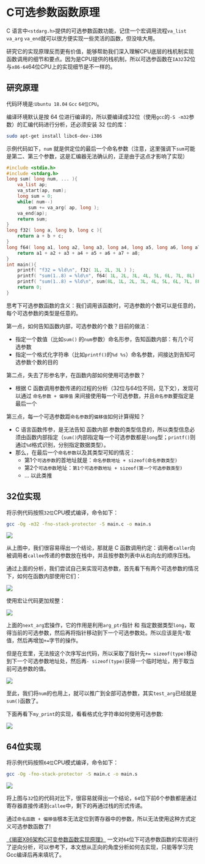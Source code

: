 # C可选参数函数原理

C 语言中`<stdarg.h>`提供的可选参数函数功能，记住一个宏调用流程`va_list` `va_arg` `va_end`就可以很方便实现一些灵活的函数，但没啥大用。

研究它的实现原理反而更有价值，能够帮助我们深入理解CPU底层的栈机制实现函数调用的细节和要点。因为是CPU提供的栈机制，所以可选参函数在`IA32`32位与`x86-64`64位CPU上的实现细节是不一样的。

## 研究原理

代码环境是:`Ubuntu 18.04` `Gcc` `64位CPU`。

编译环境默认是按 64 位进行编译的，所以要编译成32位（使用`gcc`的`-S -m32`参数）的汇编代码进行分析，还必须安装 32 位的库：

```bash
sudo apt-get install libc6-dev-i386
```

示例代码如下，`num` 就是供定位的最后一个命名参数（注意，这里强调下`sum`可能是第二、第三个参数，这是汇编器无法确认的，正是由于这点才影响了实现）

```c
#include <stdio.h>
#include <stdarg.h>
long sum( long num, ... ){
	va_list ap;
	va_start(ap, num);
	long sum = 0;
	while( num--)
		sum += va_arg( ap, long );
	va_end(ap);
	return sum;
}
long f32( long a, long b, long c ){
    return a + b + c;
}
long f64( long a1, long a2, long a3, long a4, long a5, long a6, long a7, long a8 ){
    return a1 + a2 + a3 + a4 + a5 + a6 + a7 + a8;
}
int main(){
    printf( "f32 = %ld\n", f32( 1L, 2L, 3L ) );
    printf( "sum(1..8) = %ld\n", f64( 1L, 2L, 3L, 4L, 5L, 6L, 7L, 8L) );
    printf( "sum(1..8) = %ld\n", sum(8L, 1L, 2L, 3L, 4L, 5L, 6L, 7L, 8L) );
	return 0;
}
```

思考下可选参数函数的含义：我们调用该函数时，可选参数的个数可以是任意的，每个可选参数的类型是任意的。

第一点，如何告知函数内部，可选参数的个数？目前的做法：

- 指定一个数值（比如`sum()` 的`num`参数）命名形参，告知函数内部：有几个可选参数
- 指定一个格式化字符串（比如`printf()`的`%d %s`）命名参数，间接达到告知可选参数个数的目的

第二点，失去了形参名字，在函数内部如何使用可选参数？

- 根据 C 函数调用参数传递的过程的分析（32位与64位不同，见下文），发现可以通过 `命名参数 + 偏移值` 来间接使用每一个可选参数，并且`命名参数`要指定是最后一个

第三点，每一个可选参数距`命名参数`的`偏移值`如何计算得知？

- C 语言函数传参，是无法告知 函数内部 参数的类型信息的，所以类型信息必须由函数内部指定（`sum()`内部指定每一个可选参数都是`long`型；`printf()`则通过`%d`格式识别，分别指定数据类型）。
- 那么，在最后一个`命名参数`以及其类型可知的情况：
  - 第1个`可选参数`的首地址就是：`命名参数地址 + sizeof(命名参数类型)`
  - 第2个`可选参数`地址：`第1个可选参数地址 + sizeof(第一个可选参数类型)`
  - ... 以此类推

## 32位实现

将示例代码按照`32位`CPU模式编译，命令如下：

```bash
gcc -Og -m32 -fno-stack-protector -S main.c -o main.s 
```

![](https://img.codekissyoung.com/2019/10/21/5bfa50a28bde3b743519807c77cbc1dd.png)

从上图中，我们很容易得出一个结论，那就是 C 函数调用约定：调用者`caller`向被调用者`callee`传递的参数放在栈中，并且按参数列表中从右向左的顺序压栈。

通过上面的分析，我们尝试自己来实现可选参数，首先看下有两个可选参数的情况下，如何在函数内部使用它们：

![](https://img.codekissyoung.com/2019/10/21/2e5763c7385abb0d3df0ca68cfe58626.png)

使用宏让代码更加规整：

![](https://img.codekissyoung.com/2019/10/21/0e591097b092601d833332dd040df0b1.png)

上面的`next_arg`宏操作，它的作用是利用`arg_ptr`指针 和 指定数据类型`long`，取得当前的可选参数，然后再将指针移动到下一个可选参数处。所以应该是先`*`取值，然后再增加`+=`字节的操作。

但是在宏里，无法按这个次序写出代码，所以采取了指针先`+= sizeof(type)`移动到下一个可选参数地址处，然后再`- sizeof(type)`获得一个临时地址，用于取当前可选参数的值。

![](https://img.codekissyoung.com/2019/10/21/f2e2a11035425b0aa487f9675894be4d.png)

至此，我们将`num`的也用上，就可以推广到全部可选参数，其实`test_arg`已经就是`sum()`函数了。

下面再看下`my_print`的实现，看看格式化字符串如何使用可选参数:

![](https://img.codekissyoung.com/2019/10/22/092519fae70a894aa0a12a5481af6393.png)

## 64位实现

将示例代码按照`64位`CPU模式编译，命令如下：

```bash
gcc -Og -fno-stack-protector -S main.c -o main.s 
```

![](https://img.codekissyoung.com/2019/10/22/98f640f58ef431d76eb3877e3a03087f.png)

将上图与`32`位的代码对比下，很容易就得出一个结论，`64`位下前6个参数都是通过寄存器直接传递到`callee`中，剩下的再通过栈的形式传递。

通过`命名函数 + 偏移值`根本无法定位到寄存器中的参数，所以无法使用这种方式定义可选参数函数了!

[《揭密X86架构C可变参数函数实现原理》](https://blog.csdn.net/linyt/article/details/79772742) 一文对`64`位下可选参数函数的实现进行了逆向分析，可以参考下，本文想从正向的角度分析如何去实现，只能等学习完Gcc编译后再来填坑了。